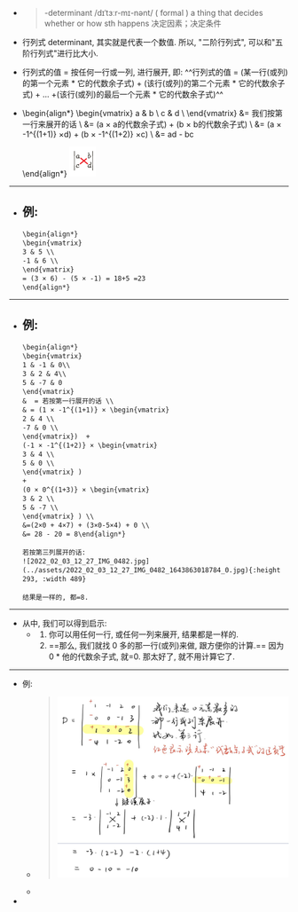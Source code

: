 - > -determinant
   /dɪˈtɜːr-mɪ-nənt/  ( formal ) a thing that decides whether or how sth happens 决定因素；决定条件
- 行列式 determinant, 其实就是代表一个数值. 所以, "二阶行列式", 可以和"五阶行列式"进行比大小.
- 行列式的值 = 按任何一行或一列, 进行展开, 即:
  ^^行列式的值 = (某一行(或列)的第一个元素 * 它的代数余子式) + (该行(或列)的第二个元素 * 它的代数余子式)  + ... +(该行(或列)的最后一个元素 * 它的代数余子式)^^
-
  \begin{align*}
  \begin{vmatrix}
  a & b \\
  c & d \\
  \end{vmatrix} 
  &= 我们按第一行来展开的话  \\
  &=  (a × a的代数余子式) + (b  × b的代数余子式) \\
  &= (a  × -1^{(1+1)} ×d) +  (b  × -1^{(1+2)} ×c) \\
  &= ad - bc
  
  \end{align*}
  ![Snipaste_2022-02-02_20-13-04.png](../assets/Snipaste_2022-02-02_20-13-04_1643803996185_0.png)
- ---
- 例:
	-
	  \begin{align*}
	  \begin{vmatrix}
	  3 & 5 \\
	  -1 & 6 \\
	  \end{vmatrix}
	  = (3 × 6) - (5 × -1) = 18+5 =23
	  \end{align*}
- ---
- 例:
	-
	  \begin{align*}
	  \begin{vmatrix}
	  1 & -1 & 0\\
	  3 & 2 & 4\\
	  5 & -7 & 0 
	  \end{vmatrix}
	  &  = 若按第一行展开的话 \\
	  & = (1 × -1^{(1+1)} × \begin{vmatrix}
	  2 & 4 \\
	  -7 & 0 \\
	  \end{vmatrix})  +
	  (-1 × -1^{(1+2)} × \begin{vmatrix}
	  3 & 4 \\
	  5 & 0 \\
	  \end{vmatrix} )
	  + 
	  (0 × 0^{(1+3)} × \begin{vmatrix}
	  3 & 2 \\
	  5 & -7 \\
	  \end{vmatrix} ) \\
	  &=(2×0 + 4×7) + (3×0-5×4) + 0 \\
	  &= 28 - 20 = 8\end{align*} 
	  
	  若按第三列展开的话:
	  ![2022_02_03_12_27_IMG_0482.jpg](../assets/2022_02_03_12_27_IMG_0482_1643863018784_0.jpg){:height 293, :width 489} 
	  
	  结果是一样的, 都=8.
- ---
- 从中, 我们可以得到启示:
	- 1. 你可以用任何一行, 或任何一列来展开, 结果都是一样的.
	  2. ==那么, 我们就找 0 多的那一行(或列)来做, 跟方便你的计算.== 因为 0 * 他的代数余子式, 就=0. 那太好了, 就不用计算它了.
- ---
- 例:
	- > ![QQ图片20220203190315.jpg](../assets/QQ图片20220203190315_1643886208818_0.jpg)
	-
-